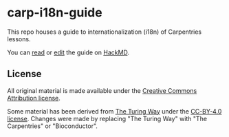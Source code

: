 # carp-i18n-guide

This repo houses a guide to internationalization (i18n) of Carpentries lessons.

You can [read](https://hackmd.io/oj4EsGXOQOScgB67E7f_bQ?view) or [edit](https://hackmd.io/oj4EsGXOQOScgB67E7f_bQ?edit) the guide on [HackMD](https://hackmd.io/).

## License

All original material is made available under the [Creative Commons
Attribution license][cc-by-human]. 

Some material has been derived from [The Turing Way](https://github.com/the-turing-way/the-turing-way) under the [CC-BY-4.0 license](https://github.com/the-turing-way/the-turing-way/blob/main/LICENSE.md). Changes were made by replacing "The Turing Way" with "The Carpentries" or "Bioconductor".

[cc-by-human]: https://creativecommons.org/licenses/by/4.0/
[cc-by-legal]: https://creativecommons.org/licenses/by/4.0/legalcode